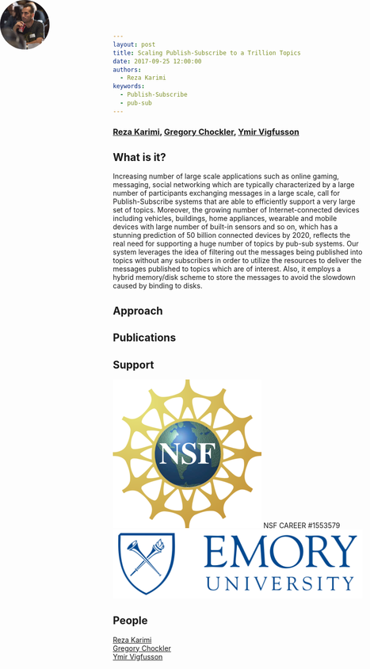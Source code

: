 ```yaml
---
layout: post
title: Scaling Publish-Subscribe to a Trillion Topics
date: 2017-09-25 12:00:00
authors:
  - Reza Karimi
keywords:
  - Publish-Subscribe
  - pub-sub
---
```


<h3><a href="https://www.mathcs.emory.edu/~rkarimi/">Reza Karimi</a>, <a href="http://www.gchockler.com/">Gregory Chockler</a>, <a href="https://ymsir.com">Ymir Vigfusson</a></h3>

## What is it?

Increasing number of large scale applications such as online gaming, messaging, social networking which are typically characterized by a large number of participants exchanging messages in a large scale, call for Publish-Subscribe systems that are able to efficiently support a very large set of topics.
 Moreover, the growing number of Internet-connected devices including vehicles,  buildings, home appliances, wearable and mobile devices with large number of built-in sensors and so on, which has a stunning prediction of 50 billion connected devices by 2020, reflects the real need for supporting a huge number of topics by pub-sub systems.
Our system leverages the idea of filtering out the messages being published into topics without any subscribers in order to utilize the resources to deliver the messages published to topics which are of interest. Also, it employs a hybrid memory/disk scheme to store the messages to avoid the slowdown caused by binding to disks. 

## Approach



## Publications



## Support

<div class="ui segments">
  <img class="ui centered large rounded image"  alt="nsf" src="../resources/images/nsf.png"  />
  NSF CAREER #1553579
</div>
  <div class="ui segments">
    <img class="ui centered large rounded image" src="../resources/posts/cdr/emory.png"/>
  </div>



## People
<img style="width:100px; height:100px; position: absolute; 
 top: 0 !important; 
 left: 0 !important; 
 border-radius: 100% !important" src="../resources/profiles/reza.jpg"/> <a href="https://www.mathcs.emory.edu/~rkarimi/">Reza Karimi</a><br/>
<a href="http://www.gchockler.com/">Gregory Chockler</a><br/>
<a href="https://ymsir.com">Ymir Vigfusson</a><br/>




 
